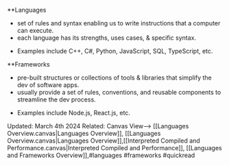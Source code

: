 **Languages

- set of rules and syntax enabling us to write instructions that a computer can execute.
- each language has its strengths, uses cases, & specific syntax.
+ Examples include C++, C#, Python, JavaScript, SQL, TypeScript, etc.

**Frameworks

- pre-built structures or collections of tools & libraries that simplify the dev of software apps.
- usually provide a set of rules, conventions, and reusable components to streamline the dev process.
+ Examples include Node.js, React.js, etc.
    


Updated: March 4th 2024
Related: Canvas View--> [[Languages Overview.canvas|Languages Overview]], [[Languages Overview.canvas|Languages Overview]],[[Interpreted Compiled and Performance.canvas|Interpreted Compiled and Performance]], [[Languages and Frameworks Overview]],#languages #frameworks #quickread 
